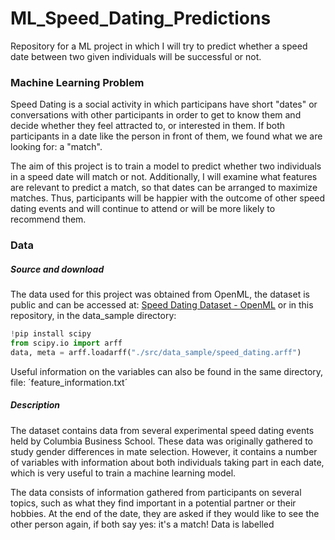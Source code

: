 # **ML_Speed_Dating_Predictions**

Repository for a ML project in which I will try to predict whether a speed date between two given individuals will be successful or not.

### **Machine Learning Problem**

Speed Dating is a social activity in which participans have short "dates" or conversations with other participants in order to get to know them and decide whether they feel attracted to, or interested in them. If both participants in a date like the person in front of them, we found what we are looking for: a "match".

The aim of this project is to train a model to predict whether two individuals in a speed date will match or not. Additionally, I will examine what features are relevant to predict a match, so that dates can be arranged to maximize matches. Thus, participants will be happier with the outcome of other speed dating events and will continue to attend or will be more likely to recommend them.

### **Data**

##### Source and download

The data used for this project was obtained from OpenML, the dataset is public and can be accessed at: [Speed Dating Dataset - OpenML](https://www.openml.org/search?type=data&sort=runs&status=active&id=40536) or in this repository, in the data_sample directory:
```python
!pip install scipy
from scipy.io import arff
data, meta = arff.loadarff("./src/data_sample/speed_dating.arff")
```
Useful information on the variables can also be found in the same directory, file: ´feature_information.txt´

##### Description

The dataset contains data from several experimental speed dating events held by Columbia Business School. These data was originally gathered to study gender differences in mate selection. However, it contains a number of variables with information about both individuals taking part in each date, which is very useful to train a machine learning model.   

The data consists of information gathered from participants on several topics, such as what they find important in a potential partner or their hobbies. At the end of the date, they are asked if they would like to see the other person again, if both say yes: it's a match! Data is labelled 